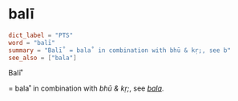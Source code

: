 # balī

``` toml
dict_label = "PTS"
word = "balī"
summary = "Balī˚ = bala˚ in combination with bhū & kṛ;, see b"
see_also = ["bala"]
```

Balī˚

= bala˚ in combination with *bhū & kṛ;*, see *[bala](bala.md)*.

